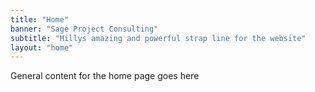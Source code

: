 ```yaml
---
title: "Home"
banner: "Sage Project Consulting"
subtitle: "Millys amazing and powerful strap line for the website"
layout: "home"
---
```


General content for the home page goes here